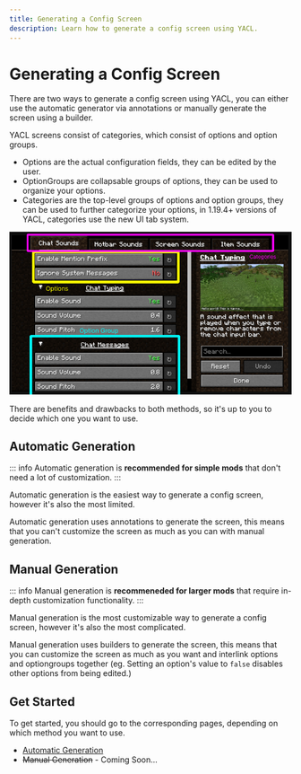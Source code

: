 ```yaml
---
title: Generating a Config Screen
description: Learn how to generate a config screen using YACL.
---
```


# Generating a Config Screen

There are two ways to generate a config screen using YACL, you can either use the automatic generator via annotations or manually generate the screen using a builder.

YACL screens consist of categories, which consist of options and option groups.

- Options are the actual configuration fields, they can be edited by the user.
- OptionGroups are collapsable groups of options, they can be used to organize your options.
- Categories are the top-level groups of options and option groups, they can be used to further categorize your options, in 1.19.4+ versions of YACL, categories use the new UI tab system.

![Screen Breakdown](./_assets/screen_breakdown.png)

There are benefits and drawbacks to both methods, so it's up to you to decide which one you want to use.

## Automatic Generation

::: info
Automatic generation is **recommended for simple mods** that don't need a lot of customization.
:::

Automatic generation is the easiest way to generate a config screen, however it's also the most limited.

Automatic generation uses annotations to generate the screen, this means that you can't customize the screen as much as you can with manual generation.

## Manual Generation

::: info
Manual generation is **recommeneded for larger mods** that require in-depth customization functionality.
:::

Manual generation is the most customizable way to generate a config screen, however it's also the most complicated.

Manual generation uses builders to generate the screen, this means that you can customize the screen as much as you want and interlink options and optiongroups together (eg. Setting an option's value to `false` disables other options from being edited.)

## Get Started

To get started, you should go to the corresponding pages, depending on which method you want to use.

- [Automatic Generation](./autogen/setup)
- ~~Manual Generation~~ - Coming Soon...